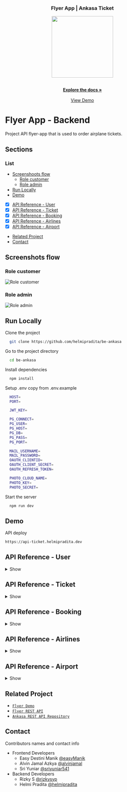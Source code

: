 <br />
<p align="center">

  <h3 align="center">Flyer App | Ankasa Ticket</h3>
  <p align="center">
    <image align="center" width="200" src='https://res.cloudinary.com/dnu5su7ft/image/upload/v1674602322/illustration_qhdapw.png' />
  </p>

  <p align="center">
    <br />
    <a href="https://github.com/helmipradita/be-ankasa"><strong>Explore the docs »</strong></a>
    <br />
    <br />
    <a href="https://api-ticket.helmipradita.dev">View Demo</a>
  </p>
</p>




# Flyer App - Backend

Project API flyer-app that is used to order airplane tickets.

## Sections

### List

* [Screenshoots flow](https://github.com/helmipradita/be-ankasa/edit/main/README.md#screenshots-flow)
  * [Role customer](https://github.com/helmipradita/be-ankasa/edit/main/README.md#role-customer)
  * [Role admin](https://github.com/helmipradita/be-ankasa/edit/main/README.md#role-admin)
* [Run Locally](https://github.com/helmipradita/be-ankasa/edit/main/README.md#run-locally)
* [Demo](https://github.com/helmipradita/be-ankasa/edit/main/README.md#demo)
*  [x] [API Reference - User](#api-reference---user)
*  [x] [API Reference - Ticket](#api-reference---ticket)
*  [x] [API Reference - Booking](#api-reference---booking)
*  [x] [API Reference - Airlines](#api-reference---airlines)
*  [x] [API Reference - Airport](#api-reference---airport)
* [Related Project](#related-project)
* [Contact](#contact)

## Screenshots flow

### Role customer
![Role customer](https://res.cloudinary.com/dnu5su7ft/image/upload/v1671872611/Untitled_Diagram-Role_Customer.drawio_gugkco.png)

### Role admin
![Role admin](https://res.cloudinary.com/dnu5su7ft/image/upload/v1671872590/Untitled_Diagram-Role_Admin.drawio_zhxutn.png)


## Run Locally

Clone the project

```bash
  git clone https://github.com/helmipradita/be-ankasa
```

Go to the project directory

```bash
  cd be-ankasa
```

Install dependencies

```bash
  npm install
```

Setup .env copy from .env.example

```bash
  HOST=
  PORT=

  JWT_KEY=

  PG_CONNECT=
  PG_USER=
  PG_HOST=
  PG_DB=
  PG_PASS=
  PG_PORT=

  MAIL_USERNAME=
  MAIL_PASSWORD=
  OAUTH_CLIENTID=
  OAUTH_CLIENT_SECRET=
  OAUTH_REFRESH_TOKEN=

  PHOTO_CLOUD_NAME=
  PHOTO_KEY=
  PHOTO_SECRET=
```

Start the server

```bash
  npm run dev
```

## Demo

API deploy 

```bash
https://api-ticket.helmipradita.dev
```

## API Reference - User

<details>
<summary>Show</summary>
<br>

#### Register customer

```
  POST /user/register/customer
```

Field body form

| Field      | Type     | Description                     |
| :--------- | :------- | :------------------------------ |
| `fullname` | `string` | **Required**. fullname          |
| `email`    | `string` | **Required**. with format email |
| `password` | `string` | **Required**. password          |

Response 200

```json
{
  "success": true,
  "statusCode": 200,
  "data": {
    "email": "helmipradit.aa@gmail.com"
  },
  "message": "register success please check your email"
}
```

#### Register admin

```
  POST /user/register/admin
```

Field body form

| Field      | Type     | Description                     |
| :--------- | :------- | :------------------------------ |
| `fullname` | `string` | **Required**. fullname          |
| `email`    | `string` | **Required**. with format email |
| `password` | `string` | **Required**. password          |

Response 200

```json
{
  "success": true,
  "statusCode": 200,
  "data": {
    "email": "helmipradit.aa@gmail.com"
  },
  "message": "register success please check your email"
}
```

#### Verification

```
  POST /user/verification
```

Field body form

| Field   | Type     | Description                            |
| :------ | :------- | :------------------------------------- |
| `email` | `string` | **Required**. with format email        |
| `otp`   | `string` | **Required**. otp get from inbox email |

Response 200

```json
{
  "success": true,
  "statusCode": 200,
  "data": "helmipradit.aa@gmail.com",
  "message": " verification email success"
}
```

#### Forgot password

```
  POST /user/forgot-password
```

Field body form

| Field   | Type     | Description                     |
| :------ | :------- | :------------------------------ |
| `email` | `string` | **Required**. with format email |

Response 200

```json
{
  "success": true,
  "statusCode": 200,
  "data": null,
  "message": "send email success"
}
```

#### Reset password

```
  POST /user/reset-password/:token
```

Field body form

| Field   | Type     | Description                              |
| :------ | :------- | :--------------------------------------- |
| `token` | `string` | **Required**. token get from inbox email |
| `email` | `string` | **Required**. email |
| `password` | `string` | **Required**. password |

Response 200

```json
{
  "success": true,
  "statusCode": 200,
  "data": null,
  "message": "change password success"
}
```

#### Login

```
  POST /user/login
```

Field body form

| Field      | Type     | Description                     |
| :--------- | :------- | :------------------------------ |
| `email`    | `string` | **Required**. with format email |
| `password` | `string` | **Required**. password          |

Response 200

```json
{
  "success": true,
  "statusCode": 200,
  "data": {
    "id": "a4410b5a-548a-4166-8529-f174b52b5c10",
    "fullname": "Helmi Pradita",
    "email": "helmipradit.aa@gmail.com",
    "phone": null,
    "city": null,
    "address": null,
    "poscode": null,
    "photo": "https://res.cloudinary.com/dnu5su7ft/image/upload/v1671602986/flyer/default_profile.png",
    "role": "customer",
    "otp_expired": null,
    "token": "eyJhbGciOiJIUzI1NiIsInR5cCI6IkpXVCJ9.eyJpZCI6ImE0NDEwYjVhLTU0OGEtNDE2Ni04NTI5LWYxNzRiNTJiNWMxMCIsImZ1bGxuYW1lIjoiSGVsbWkgUHJhZGl0YSIsImVtYWlsIjoiaGVsbWlwcmFkaXQuYWFAZ21haWwuY29tIiwicm9sZSI6ImN1c3RvbWVyIiwiaWF0IjoxNjcxNzcwMjgyLCJleHAiOjE2NzE3NzM4ODJ9.riNMHgqZEepvodUdyAdUHTU6yJZVdyCZ5wfES8DouPo",
    "refreshToken": "eyJhbGciOiJIUzI1NiIsInR5cCI6IkpXVCJ9.eyJpZCI6ImE0NDEwYjVhLTU0OGEtNDE2Ni04NTI5LWYxNzRiNTJiNWMxMCIsImZ1bGxuYW1lIjoiSGVsbWkgUHJhZGl0YSIsImVtYWlsIjoiaGVsbWlwcmFkaXQuYWFAZ21haWwuY29tIiwicm9sZSI6ImN1c3RvbWVyIiwiaWF0IjoxNjcxNzcwMjgyLCJleHAiOjE2NzE4NTY2ODJ9.JYirZIOVxl3P2zs_-mhILzWY7k83H-NWnqWTAAHz97A"
  },
  "message": "login success"
}
```

#### Get profile user

```
  GET /user/profile
```

Field auth

| Field    | Type     | Description                             |
| :------- | :------- | :-------------------------------------- |
| `bearer` | `string` | **Required**. token from response login |

Response 200

```json
{
  "success": true,
  "statusCode": 200,
  "data": {
    "id": "a4410b5a-548a-4166-8529-f174b52b5c10",
    "fullname": "Helmi Pradita",
    "email": "helmipradit.aa@gmail.com",
    "phone": null,
    "city": null,
    "address": null,
    "poscode": null,
    "photo": "https://res.cloudinary.com/dnu5su7ft/image/upload/v1671602986/flyer/default_profile.png",
    "role": "customer"
  },
  "message": "get data success"
}
```

#### Edit profile user

```
  PUT /user/profile
```

Field auth

| Field    | Type     | Description                             |
| :------- | :------- | :-------------------------------------- |
| `bearer` | `string` | **Required**. token from response login |

Field body form

| Field      | Type     | Description            |
| :--------- | :------- | :--------------------- |
| `fullname` | `string` | **Required**. fullname |
| `phone`    | `number` | **Required**. phone    |
| `city`     | `string` | **Required**. city     |
| `address`  | `string` | **Required**. address  |
| `poscode`  | `number` | **Required**. poscode  |
| `photo`    | `file`   | **Required**. photo    |

Response 200

```json
{
  "success": true,
  "statusCode": 200,
  "data": {
    "id": "a4410b5a-548a-4166-8529-f174b52b5c10",
    "fullname": "Helmi Pradita Customer",
    "phone": "085708572498",
    "city": "Mojokerto",
    "address": "JL Anggrek No 2",
    "poscode": "61634",
    "photo": "http://res.cloudinary.com/dtow6mgju/image/upload/v1671770615/toko/r0swumqhzuhczhv6iguu.png"
  },
  "message": "update data success"
}
```

</details>


## API Reference - Ticket

<details>
<summary>Show</summary>
<br>

#### Insert ticket

```
  POST /ticket/add
```

Field auth

| Field    | Type     | Description                                                    |
| :------- | :------- | :------------------------------------------------------------- |
| `bearer` | `string` | **Required**. token from response login, only admin can insert |

Field body form 

| Field            | Type       | Description                                       |
| :--------------- | :--------- | :------------------------------------------------ |
| `airlines_id`    | `string`   | **Required**. get from airlines                   |
| `departure_id` | `string`   | **Required**. departure_id                      |
| `arrival_id`   | `string`   | **Required**. arrival_id                        |
| `departure`      | `timestap` | **Required**. departure with format date and time |
| `arrive`         | `timestap` | **Required**. arrive with format date and time    |
| `price`          | `number`   | **Required**. price                               |
| `stock`          | `number`   | **Required**. stock                               |
| `gate`           | `number`   | **Required**. gate                                |
| `terminal`       | `string`   | **Required**. terminal                            |
| `type`           | `string`   | **Required**. type airlines                       |
| `code`           | `string`   | **Required**. code from combine gate and terminal |

Response 200

```json
{
  "airlines_id": "f248e9f9-6069-47a3-946b-376acdfbba39",
  "departure_id": "eb5f8ab4-fa92-40bc-a3d8-251a110737be",
  "arrival_id": "3182a2a8-0a2e-45e1-8679-c7f454da4960",
  "departure": "2022-12-21 12:44:46.273231",
  "arrive": "2022-12-21 16:44:46.273231",
  "price": "2950",
  "stock": "5",
  "gate": "222",
  "terminal": "1A",
  "type": "Economy",
  "code": "1A-222"
}
```

#### Get all ticket

```
  GET /ticket
```

Field query parameter

| Field       | Type       | Description                                 |
| :---------- | :--------- | :------------------------------------------ |
| `search`    | `string`   | **Default** empty or input name of airlines |
| `sortBy`    | `string`   | **Default** price or input any field        |
| `sortOrder` | `string`   | **Default** DESC or input ASC for sorting   |
| `page`      | `timestap` | **Default** 1 or input any number page      |
| `limit`     | `timestap` | **Default** 5 or input any number limit     |

Response 200

```json
{
    "success": true,
    "statusCode": 200,
    "data": [
        {
            "id": "9e3e5b96-6eed-4a04-9c97-d32048ccc846",
            "id_airlines": "f248e9f9-6069-47a3-946b-376acdfbba39",
            "airlines_name": "Super Air Jet",
            "airlines_logo": "http://res.cloudinary.com/dtow6mgju/image/upload/v1671737200/toko/t5bidqz8xykfaxjljzoa.jpg",
            "departure_name": "Shizuoka",
            "departure_code": "JPN",
            "arrival_name": "China",
            "arrival_code": "CHN",
            "departure": "2022-12-21T12:44:46.273Z",
            "arrive": "2022-12-23T17:45:44.000Z",
            "departure_time": "12:44",
            "arrival_time": "05:45",
            "departure_full": "Wednesday, 21 December  2022",
            "arrival_full": "Friday   , 23 December  2022",
            "travel_time": {
                "days": 2,
                "hours": 5,
                "seconds": 57,
                "milliseconds": 726.769
            },
            "price": 3250,
            "stock": -1,
            "gate": "222",
            "terminal": "1A",
            "type": "Bisnis",
            "code": "1A-222",
            "created_at": "2022-12-24T08:34:32.690Z",
            "updated_at": "2022-12-26T15:30:38.352Z"
        },
        {
            "id": "65bc7905-2802-474a-be2e-b16f7d5acc51",
            "id_airlines": "f248e9f9-6069-47a3-946b-376acdfbba39",
            "airlines_name": "Super Air Jet",
            "airlines_logo": "http://res.cloudinary.com/dtow6mgju/image/upload/v1671737200/toko/t5bidqz8xykfaxjljzoa.jpg",
            "departure_name": "Shizuoka",
            "departure_code": "JPN",
            "arrival_name": "China",
            "arrival_code": "CHN",
            "departure": "2022-12-21T12:44:46.273Z",
            "arrive": "2022-12-21T16:44:46.273Z",
            "departure_time": "12:44",
            "arrival_time": "04:44",
            "departure_full": "Wednesday, 21 December  2022",
            "arrival_full": "Wednesday, 21 December  2022",
            "travel_time": {
                "hours": 4
            },
            "price": 2950,
            "stock": 5,
            "gate": "222",
            "terminal": "1A",
            "type": "Economy",
            "code": "1A-222",
            "created_at": "2022-12-26T16:07:47.224Z",
            "updated_at": null
        },
        {
            "id": "ea226d72-1d77-4910-bd57-111c06de95b5",
            "id_airlines": "f248e9f9-6069-47a3-946b-376acdfbba39",
            "airlines_name": "Super Air Jet",
            "airlines_logo": "http://res.cloudinary.com/dtow6mgju/image/upload/v1671737200/toko/t5bidqz8xykfaxjljzoa.jpg",
            "departure_name": "Shizuoka",
            "departure_code": "JPN",
            "arrival_name": "China",
            "arrival_code": "CHN",
            "departure": "2022-12-21T12:44:46.273Z",
            "arrive": "2022-12-21T14:48:49.000Z",
            "departure_time": "12:44",
            "arrival_time": "02:48",
            "departure_full": "Wednesday, 21 December  2022",
            "arrival_full": "Wednesday, 21 December  2022",
            "travel_time": {
                "hours": 2,
                "minutes": 4,
                "seconds": 2,
                "milliseconds": 726.769
            },
            "price": 2950,
            "stock": 5,
            "gate": "222",
            "terminal": "1A",
            "type": "Economy",
            "code": "1A-222",
            "created_at": "2022-12-24T08:34:49.291Z",
            "updated_at": null
        },
        {
            "id": "58f5fd73-e11f-4d98-858a-0dca0d4f8ce3",
            "id_airlines": "93793e6b-d201-4274-a4cc-7b22ae01646f",
            "airlines_name": "Air Asia",
            "airlines_logo": "http://res.cloudinary.com/dtow6mgju/image/upload/v1671637661/toko/zajtgkjqnpwtog99kn4y.png",
            "departure_name": "Shizuoka",
            "departure_code": "JPN",
            "arrival_name": "Yogyakarta update",
            "arrival_code": "IDN",
            "departure": "2022-12-21T12:44:46.273Z",
            "arrive": "2022-12-26T21:44:59.000Z",
            "departure_time": "12:44",
            "arrival_time": "09:44",
            "departure_full": "Wednesday, 21 December  2022",
            "arrival_full": "Monday   , 26 December  2022",
            "travel_time": {
                "days": 5,
                "hours": 9,
                "seconds": 12,
                "milliseconds": 726.769
            },
            "price": 2720,
            "stock": 9,
            "gate": "111",
            "terminal": "3B",
            "type": "Bisnis",
            "code": "3B-111",
            "created_at": "2022-12-24T08:24:07.312Z",
            "updated_at": null
        }
    ],
    "message": "get ticket success",
    "pagination": {
        "currentPage": 1,
        "limit": 4,
        "totalData": 22,
        "totalPage": 6
    }
}
```

#### Get ticket by id

```
  GET /ticket/:id
```

Field params

| Field | Type     | Description                      |
| :---- | :------- | :------------------------------- |
| `id`  | `string` | **Required**. get from id ticket |

Response 200

```json
{
    "success": true,
    "statusCode": 200,
    "data": {
        "id": "9e3e5b96-6eed-4a04-9c97-d32048ccc846",
        "id_airlines": "f248e9f9-6069-47a3-946b-376acdfbba39",
        "airlines_name": "Super Air Jet",
        "airlines_logo": "http://res.cloudinary.com/dtow6mgju/image/upload/v1671737200/toko/t5bidqz8xykfaxjljzoa.jpg",
        "departure_name": "Shizuoka",
        "departure_code": "JPN",
        "arrival_name": "China",
        "arrival_code": "CHN",
        "departure": "2022-12-21T12:44:46.273Z",
        "arrive": "2022-12-23T17:45:44.000Z",
        "departure_time": "12:44",
        "arrival_time": "05:45",
        "departure_full": "Wednesday, 21 December  2022",
        "price": 3250,
        "stock": -1,
        "gate": "222",
        "terminal": "1A",
        "type": "Bisnis",
        "code": "1A-222",
        "created_at": "2022-12-24T08:34:32.690Z",
        "updated_at": "2022-12-26T15:30:38.352Z"
    },
    "message": "get ticket success"
}
```

#### Update ticket

```
  PUT /ticket/:id
```

Field params

| Field | Type     | Description                      |
| :---- | :------- | :------------------------------- |
| `id`  | `string` | **Required**. get from id ticket |

Field auth

| Field    | Type     | Description                                                    |
| :------- | :------- | :------------------------------------------------------------- |
| `bearer` | `string` | **Required**. token from response login, only admin can insert |

Field body form

| Field            | Type       | Description                                       |
| :--------------- | :--------- | :------------------------------------------------ |
| `departure_id` | `string`   | **Required**. departure_id                      |
| `arrival_id`   | `string`   | **Required**. arrival_id                        |
| `departure`      | `timestap` | **Required**. departure with format date and time |
| `arrive`         | `timestap` | **Required**. arrive with format date and time    |
| `price`          | `number`   | **Required**. price                               |
| `stock`          | `number`   | **Required**. stock                               |

Response 200

```json
{
  "airlines_id": "392241f5-3bcb-4986-901e-bc44f1d705e6",
  "departure_id": "3182a2a8-0a2e-45e1-8679-c7f454da4960",
  "arrival_id": "eb5f8ab4-fa92-40bc-a3d8-251a110737be",
  "departure": "2022-12-21 12:44:46.273231",
  "arrive": "2022-12-23 16:14:26.273231",
  "price": "120",
  "stock": "15",
  "gate": "4",
  "terminal": "1A",
  "type": "Ekonomi",
  "code": "1A-004"
}
```

#### Delete ticket

```
  DELETE /ticket/:id
```

Field params

| Field | Type     | Description                      |
| :---- | :------- | :------------------------------- |
| `id`  | `string` | **Required**. get from id ticket |

Field auth

| Field    | Type     | Description                                                    |
| :------- | :------- | :------------------------------------------------------------- |
| `bearer` | `string` | **Required**. token from response login, only admin can insert |

Response 200

```json
{
    "success": true,
    "statusCode": 200,
    "data": {
        "id": "ad6c1fab-0107-43ec-8f3f-8fe4b03ea8fc",
        "airlines_id": "f248e9f9-6069-47a3-946b-376acdfbba39",
        "departure_id": "eb5f8ab4-fa92-40bc-a3d8-251a110737be",
        "arrival_id": "3182a2a8-0a2e-45e1-8679-c7f454da4960",
        "departure": "2022-12-21T12:44:46.273Z",
        "arrive": "2022-12-21T16:44:46.273Z",
        "price": 2950,
        "stock": 5,
        "gate": "222",
        "terminal": "1A",
        "type": "Economy",
        "code": "1A-222",
        "created_at": "2022-12-26T16:12:36.778Z",
        "updated_at": null
    },
    "message": "delete ticket success"
}
```
</details>



## API Reference - Booking

<details>
<summary>Show</summary>
<br>

#### Insert Booking

```
  POST /order/
```

Field auth

| Field    | Type     | Description                                                              |
| :------- | :------- | :----------------------------------------------------------------------- |
| `bearer` | `string` | **Required**. token from response login, only admin and users can insert |

Field body form

| Field        | Type     | Description                                 |
| :----------- | :------- | :------------------------------------------ |
| `id_users`   | `string` | **Required**. get from Header payload token |
| `id_tickets` | `string` | **Required**. get from tickets              |
| `tittle`     | `string` | **Required**. Passenger Tittle              |
| `name`       | `string` | **Required**. passenger fullname            |
| `country`    | `string` | **Required**. passenger country             |

Response 200

```json
{
  "success": true,
  "statusCode": 200,
  "data": null,
  "message": "BOOKING SUCCESS"
}
```

#### Get All Booking data For Users

Field auth

| Field    | Type     | Description                                                    |
| :------- | :------- | :------------------------------------------------------------- |
| `bearer` | `string` | **Required**. token from response login, only users can see it |

```
  GET /order/users
```

Field query parameter

| Field       | Type     | Description                                     |
| :---------- | :------- | :---------------------------------------------- |
| `search`    | `string` | **Default** empty or input name of arrival city |
| `sortBy`    | `string` | **Default** id or input any field               |
| `sortOrder` | `string` | **Default** DESC or input ASC for sorting       |
| `page`      | `string` | **Default** 1 or input any number page          |
| `limit`     | `string` | **Default** 5 or input any number limit         |

Response 200

```json
{
  "success": true,
  "statusCode": 200,
  "data": [
    {
      "id": "de1ba678-5740-4aa0-a3a2-c6d795da06df",
      "id_users": "1a9e15f4-1935-4878-9cca-0c8ab06c8127",
      "payment": 0,
      "airlines_names": "Air Asia",
      "arrival_city": "Surabaya",
      "departure_city": "Bali",
      "departure": "2022-12-21T05:44:46.273Z",
      "code": "1B-003"
    },
    {
      "id": "4b4c9c0b-4e9e-403c-842b-7dc3f28ab7fe",
      "id_users": "1a9e15f4-1935-4878-9cca-0c8ab06c8127",
      "payment": 0,
      "airlines_names": "Air Asia",
      "arrival_city": "Surabaya",
      "departure_city": "Bali",
      "departure": "2022-12-21T05:44:46.273Z",
      "code": "1B-003"
    },
    {
      "id": "2",
      "id_users": "1a9e15f4-1935-4878-9cca-0c8ab06c8127",
      "payment": 0,
      "airlines_names": "Air Asia",
      "arrival_city": "Surabaya",
      "departure_city": "Bali",
      "departure": "2022-12-21T05:44:46.273Z",
      "code": "1B-003"
    },
    {
      "id": "1",
      "id_users": "1a9e15f4-1935-4878-9cca-0c8ab06c8127",
      "payment": 0,
      "airlines_names": "Air Asia",
      "arrival_city": "Surabaya",
      "departure_city": "Bali",
      "departure": "2022-12-21T05:44:46.273Z",
      "code": "1B-003"
    }
  ],
  "message": "GET DATA SUCCESS",
  "pagination": {
    "currentPage": 1,
    "limit": 5,
    "totalData": 6,
    "totalPage": 2
  }
}
```

#### Get All Data Booking For Admin

Field auth

| Field    | Type     | Description                                                    |
| :------- | :------- | :------------------------------------------------------------- |
| `bearer` | `string` | **Required**. token from response login, only admin can see it |

```
  GET /order/admin
```

Field query parameter

| Field       | Type     | Description                               |
| :---------- | :------- | :---------------------------------------- |
| `searchid`  | `string` | **Default** empty or input id of id users |
| `fullname`  | `string` | **Default** empty or input name of users  |
| `tickets`   | `string` | **Default** empty or input id of tickets  |
| `sortBy`    | `string` | **Default** id or input any field         |
| `sortOrder` | `string` | **Default** DESC or input ASC for sorting |
| `page`      | `string` | **Default** 1 or input any number page    |
| `limit`     | `string` | **Default** 5 or input any number limit   |

Response 200

```json
{
  "success": true,
  "statusCode": 200,
  "data": [
    {
      "id": "de1ba678-5740-4aa0-a3a2-c6d795da06df",
      "id_users": "1a9e15f4-1935-4878-9cca-0c8ab06c8127",
      "id_tickets": "d9047ca3-f16f-4df8-9a25-b07871e4f4c3",
      "payment": 0,
      "airlines_names": "Air Asia",
      "fullname": "Helmi Pradita",
      "arrival_city": "Surabaya",
      "departure_city": "Bali",
      "departure": "2022-12-21T05:44:46.273Z"
    },
    {
      "id": "4b4c9c0b-4e9e-403c-842b-7dc3f28ab7fe",
      "id_users": "1a9e15f4-1935-4878-9cca-0c8ab06c8127",
      "id_tickets": "d9047ca3-f16f-4df8-9a25-b07871e4f4c3",
      "payment": 0,
      "airlines_names": "Air Asia",
      "fullname": "Helmi Pradita",
      "arrival_city": "Surabaya",
      "departure_city": "Bali",
      "departure": "2022-12-21T05:44:46.273Z"
    },
    {
      "id": "2",
      "id_users": "1a9e15f4-1935-4878-9cca-0c8ab06c8127",
      "id_tickets": "d9047ca3-f16f-4df8-9a25-b07871e4f4c3",
      "payment": 0,
      "airlines_names": "Air Asia",
      "fullname": "Helmi Pradita",
      "arrival_city": "Surabaya",
      "departure_city": "Bali",
      "departure": "2022-12-21T05:44:46.273Z"
    },
    {
      "id": "1",
      "id_users": "1a9e15f4-1935-4878-9cca-0c8ab06c8127",
      "id_tickets": "d9047ca3-f16f-4df8-9a25-b07871e4f4c3",
      "payment": 0,
      "airlines_names": "Air Asia",
      "fullname": "Helmi Pradita",
      "arrival_city": "Surabaya",
      "departure_city": "Bali",
      "departure": "2022-12-21T05:44:46.273Z"
    }
  ],
  "message": "GET DATA SUCCESS",
  "pagination": {
    "currentPage": 1,
    "limit": 5,
    "totalData": 6,
    "totalPage": 2
  }
}
```

#### Update Booking

```
  PUT order/:id
```

Field params

| Field | Type     | Description                      |
| :---- | :------- | :------------------------------- |
| `id`  | `string` | **Required**. get from id orders |

Field auth

| Field    | Type     | Description                                                                 |
| :------- | :------- | :-------------------------------------------------------------------------- |
| `bearer` | `string` | **Required**. token from response login, only admin and customer can update |

Field body form

| Field     | Type     | Description                      |
| :-------- | :------- | :------------------------------- |
| `tittle`  | `string` | **Required**. Passenger Tittle   |
| `name`    | `string` | **Required**. passenger fullname |
| `country` | `string` | **Required**. passenger country  |

Response 200

```json
{
  "success": true,
  "statusCode": 200,
  "data": {
    "id": "1",
    "tittle": "MR",
    "name": "Johny Handshome",
    "country": "Purbalingga"
  },
  "message": "UPDATE BOOKING SUCCESS"
}
```

#### Delete Booking

```
  DELETE /order/:id
```

Field params

| Field | Type     | Description                       |
| :---- | :------- | :-------------------------------- |
| `id`  | `string` | **Required**. get from id booking |

Field auth

| Field    | Type     | Description                                                    |
| :------- | :------- | :------------------------------------------------------------- |
| `bearer` | `string` | **Required**. token from response login, only admin can delete |

Response 200

```json
{
  "success": true,
  "statusCode": 200,
  "data": null,
  "message": "delete data success"
}
```

#### Update Booking Status Payment

```
  PUT order/payment/:id
```

Field params

| Field | Type     | Description                      |
| :---- | :------- | :------------------------------- |
| `id`  | `string` | **Required**. get from id orders |

Field auth

| Field    | Type     | Description                                                                 |
| :------- | :------- | :-------------------------------------------------------------------------- |
| `bearer` | `string` | **Required**. token from response login, only admin and customer can update |

Response 200

```json
{
  "success": true,
  "statusCode": 200,
  "data": null,
  "message": "UPDATE STATUS PAYMENT SUCCESS"
}
```

#### Get Detail Booking

Field auth

| Field    | Type     | Description                                                           |
| :------- | :------- | :-------------------------------------------------------------------- |
| `bearer` | `string` | **Required**. token from response login, only admin and users can see |

```
  GET /order/detail/:id
```

Field params

| Field | Type     | Description                       |
| :---- | :------- | :-------------------------------- |
| `id`  | `string` | **Required**. get from id booking |

Response 200

```json
{
    "success": true,
    "statusCode": 200,
    "data": [
        {
            "id": "b8449683-3731-462c-a66a-f14293114996",
            "id_users": "cc7e4dbd-dc46-4015-9b09-b2a72e0595d9",
            "fullname": "Helmi Pradita Admin",
            "id_tickets": "9e3e5b96-6eed-4a04-9c97-d32048ccc846",
            "airlines_names": "Super Air Jet",
            "departure_name": "China",
            "departure_code": "CHN",
            "arrival_name": "Shizuoka",
            "arrival_code": "JPN",
            "departure": "2022-12-21T12:44:46.273Z",
            "arrive": "2022-12-23T16:14:26.273Z",
            "departure_full": "Wednesday, 21 December  22",
            "departure_time": "12:44",
            "gate": "4",
            "terminal": "1A",
            "type": "Ekonomi",
            "code": "1A-004",
            "passenger_tittle": "Mr",
            "passenger_name": "alvin",
            "passenger_country": "france",
            "payment": 0
        }
    ],
    "message": "GET DATA SUCCESS"
}
```
</details>


## API Reference - Airlines

<details>
<summary>Show</summary>
<br>

#### Insert Airlines

Field auth

| Field    | Type     | Description                                                |
| :------- | :------- | :--------------------------------------------------------- |
| `bearer` | `string` | **Required**. token from response login, only admin insert |

```
  POST /airlines
```

Field body form

| Field         | Type     | Description                            |
| :------------ | :------- | :------------------------------------- |
| `ai_name`     | `string` | **Required**. Airlines Name            |
| `logo`        | `file`   | **Required**. file with Image Format   |
| `pic`         | `string` | **Required**. name of person in charge |
| `phonenumber` | `string` | **Required**. phonenumber              |

Response 200

```json
{
  "success": true,
  "statusCode": 200,
  "data": {
    "id": "69166b54-33b3-4611-9b3c-041b8093f2df",
    "ai_name": "Japan Airlines",
    "logo": "http://res.cloudinary.com/dtow6mgju/image/upload/v1671788344/toko/cvqfp8v4zrh2rvtktl46.png",
    "pic": "Takuya Hiroshima",
    "phonenumber": "021876525"
  },
  "message": "ADD AIRLINES DATA SUCCESS"
}
```

#### Update Airlanes

Field auth

| Field    | Type     | Description                                                    |
| :------- | :------- | :------------------------------------------------------------- |
| `bearer` | `string` | **Required**. token from response login, only admin can update |

```
  PUT /airlines
```

Field body form

| Field         | Type     | Description                            |
| :------------ | :------- | :------------------------------------- |
| `ai_name`     | `string` | **Required**. Airlines Name            |
| `logo`        | `file`   | **Required**. file with Image Format   |
| `pic`         | `string` | **Required**. name of person in charge |
| `phonenumber` | `string` | **Required**. phonenumber              |

Response 200

```json
{
  "success": true,
  "statusCode": 200,
  "data": null,
  "message": "UPDATE AIRLINES DATA SUCCESS"
}
```

#### Update Airlanes

Field auth

| Field    | Type     | Description                                                    |
| :------- | :------- | :------------------------------------------------------------- |
| `bearer` | `string` | **Required**. token from response login, only admin can delete |

```
  DELETE /airlines/:id
```

Field params

| Field | Type     | Description                        |
| :---- | :------- | :--------------------------------- |
| `id`  | `string` | **Required**. get from id airlines |

Response 200

```json
{
  "success": true,
  "statusCode": 200,
  "data": null,
  "message": "DELETE AIRLINES DATA SUCCESS"
}
```

#### Get Detail Airlines

```
  GET /airlines/detail/:id
```

Field params

| Field | Type     | Description                        |
| :---- | :------- | :--------------------------------- |
| `id`  | `string` | **Required**. get from id airlines |

Response 200

```json
{
  "success": true,
  "statusCode": 200,
  "data": [
    {
      "id": "f248e9f9-6069-47a3-946b-376acdfbba39",
      "airlines_names": "Super Air Jet",
      "logo": "http://res.cloudinary.com/dtow6mgju/image/upload/v1671737200/toko/t5bidqz8xykfaxjljzoa.jpg",
      "pic": "Rusdi Kirana",
      "phonenumber": "32145678",
      "created_at": "2022-12-22T12:26:41.355Z",
      "update_at": null
    }
  ],
  "message": "GET AIRLINES DATA SUCCESS"
}
```

#### Get all Airlines data

```
  GET /airlines
```

Field query parameter

| Field       | Type      | Description                                 |
| :---------- | :-------- | :------------------------------------------ |
| `search`    | `string`  | **Default** empty or input name of airlines |
| `sortBy`    | `string`  | **Default** price or input any field        |
| `sortOrder` | `string`  | **Default** DESC or input ASC for sorting   |
| `page`      | `integer` | **Default** 1 or input any number page      |
| `limit`     | `integer` | **Default** 5 or input any number limit     |

Response 200

```json
{
  "success": true,
  "statusCode": 200,
  "data": [
    {
      "id": "f248e9f9-6069-47a3-946b-376acdfbba39",
      "airlines_names": "Super Air Jet",
      "logo": "http://res.cloudinary.com/dtow6mgju/image/upload/v1671737200/toko/t5bidqz8xykfaxjljzoa.jpg",
      "pic": "Rusdi Kirana",
      "phonenumber": "32145678",
      "created_at": "2022-12-22T12:26:41.355Z",
      "update_at": null
    },
    {
      "id": "bfafa1b8-979b-4a59-99a7-48080645b8ca",
      "airlines_names": "Super Air Jet ",
      "logo": "http://res.cloudinary.com/dtow6mgju/image/upload/v1671737214/toko/ywo8gdr9vk6zenrlxmug.jpg",
      "pic": "Rusdi Kirana",
      "phonenumber": "32145678",
      "created_at": "2022-12-22T12:26:55.486Z",
      "update_at": null
    },
    {
      "id": "93793e6b-d201-4274-a4cc-7b22ae01646f",
      "airlines_names": "Air Asia",
      "logo": "http://res.cloudinary.com/dtow6mgju/image/upload/v1671637661/toko/zajtgkjqnpwtog99kn4y.png",
      "pic": "Sumanto Putra Kusuma",
      "phonenumber": "218786232",
      "created_at": "2022-12-21T08:47:42.638Z",
      "update_at": null
    },
    {
      "id": "3abae5b7-f5bd-4e9e-bc7b-3ce1bc0bf1f0",
      "airlines_names": "Lion Air",
      "logo": "http://res.cloudinary.com/dtow6mgju/image/upload/v1671637485/toko/i8xpvrukruihmwbtbods.png",
      "pic": "Mercusuar Malarange",
      "phonenumber": "218786",
      "created_at": "2022-12-21T08:44:46.273Z",
      "update_at": null
    },
    {
      "id": "392241f5-3bcb-4986-901e-bc44f1d705e6",
      "airlines_names": "Garuda Indonesia",
      "logo": "http://res.cloudinary.com/dtow6mgju/image/upload/v1671638721/toko/scjbbrcuczrp5qlhrha6.png",
      "pic": "Mercusuar Malarange",
      "phonenumber": "218786",
      "created_at": "2022-12-21T08:46:30.676Z",
      "update_at": "2022-12-21T09:04:27.978Z"
    }
  ],
  "message": "get airlines data success",
  "pagination": {
    "currentPage": 1,
    "limit": 5,
    "totalData": 6,
    "totalPage": 2
  }
}
```
</details>

## API Reference - Airport

<details>
<summary>Show</summary>
<br>

#### Insert Airport

Field auth

| Field    | Type     | Description                                                |
| :------- | :------- | :--------------------------------------------------------- |
| `bearer` | `string` | **Required**. token from response login, only admin insert |

```
  POST /airport
```

Field body form

| Field         | Type     | Description                            |
| :------------ | :------- | :------------------------------------- |
| `name`     | `string` | **Required**. Airport Name            |
| `code`        | `file`   | **Required**. Code of Airport code format IATA   |
| `photo`         | `string` | **Required**. Photo airport |

Response 200

```json
{
    "success": true,
    "statusCode": 200,
    "data": {
        "id": "5a5dbfce-9aa3-4e95-988c-787d46be0e6d",
        "name": "Hangul",
        "code": "ICN",
        "photo": "http://res.cloudinary.com/dtow6mgju/image/upload/v1672071951/toko/qey96evhwwiqecpusxr9.jpg"
    },
    "message": "insert airport success"
}
```

#### Update Airlanes

Field auth

| Field    | Type     | Description                                                    |
| :------- | :------- | :------------------------------------------------------------- |
| `bearer` | `string` | **Required**. token from response login, only admin can update |

Field params

| Field | Type     | Description                      |
| :---- | :------- | :------------------------------- |
| `id`  | `string` | **Required**. get from id airport |


```
  PUT /airport/:id
```

Field body form

| Field         | Type     | Description                            |
| :------------ | :------- | :------------------------------------- |
| `name`     | `string` | **Required**. Airport Name            |
| `code`        | `file`   | **Required**. Code of Airport code format IATA   |
| `photo`         | `string` | **Required**. Photo airport |

Response 200

```json
{
    "success": true,
    "statusCode": 200,
    "data": {
        "id": "d2191d94-970f-40e1-9563-c0f59e852efb",
        "name": "Yogyakarta update baru",
        "code": "HND",
        "photo": "http://res.cloudinary.com/dtow6mgju/image/upload/v1672072745/toko/esl8sbmhrfjua3d85ezx.jpg"
    },
    "message": "edit airport success"
}
```

#### Delete Airport

Field auth

| Field    | Type     | Description                                                    |
| :------- | :------- | :------------------------------------------------------------- |
| `bearer` | `string` | **Required**. token from response login, only admin can delete |

```
  DELETE /airport/:id
```

Field params

| Field | Type     | Description                        |
| :---- | :------- | :--------------------------------- |
| `id`  | `string` | **Required**. get from id airport |

Response 200

```json
{
    "success": true,
    "statusCode": 200,
    "data": {
        "id": "6f7d5b75-6617-464b-84d8-f0b22fb66f81",
        "name": "Hangul",
        "code": "ICN",
        "photo": "http://res.cloudinary.com/dtow6mgju/image/upload/v1672072815/toko/aw74nwne8ot6pfgs7u4n.jpg",
        "created_at": "2022-12-26T16:40:15.877Z",
        "updated_at": null
    },
    "message": "delete airport success"
}
```

#### Get Detail Airport

```
  GET /airport/:id
```

Field params

| Field | Type     | Description                        |
| :---- | :------- | :--------------------------------- |
| `id`  | `string` | **Required**. get from id airport |

Response 200

```json
{
    "success": true,
    "statusCode": 200,
    "data": {
        "id": "0bff71b1-d83c-49ce-a200-59d5d1adb9e2",
        "name": "Tanggerang",
        "code": "IDN",
        "photo": "http://res.cloudinary.com/dtow6mgju/image/upload/v1671854918/toko/y4jbrnnmxzefuzhknmga.jpg",
        "created_at": "2022-12-24T04:08:38.704Z",
        "updated_at": null
    },
    "message": "get airport success"
}
```

#### Get all Airport data

```
  GET /airport
```

Field query parameter

| Field       | Type      | Description                                 |
| :---------- | :-------- | :------------------------------------------ |
| `search`    | `string`  | **Default** empty or input name of airport |
| `sortBy`    | `string`  | **Default** price or input any field        |
| `sortOrder` | `string`  | **Default** DESC or input ASC for sorting   |
| `page`      | `integer` | **Default** 1 or input any number page      |
| `limit`     | `integer` | **Default** 5 or input any number limit     |

Response 200

```json
{
    "success": true,
    "statusCode": 200,
    "data": [
        {
            "id": "d2191d94-970f-40e1-9563-c0f59e852efb",
            "name": "Yogyakarta update baru",
            "code": "HND",
            "photo": "http://res.cloudinary.com/dtow6mgju/image/upload/v1672072745/toko/esl8sbmhrfjua3d85ezx.jpg",
            "created_at": "2022-12-24T04:10:09.741Z",
            "updated_at": "2022-12-26T16:39:05.932Z"
        },
        {
            "id": "0bff71b1-d83c-49ce-a200-59d5d1adb9e2",
            "name": "Tanggerang",
            "code": "IDN",
            "photo": "http://res.cloudinary.com/dtow6mgju/image/upload/v1671854918/toko/y4jbrnnmxzefuzhknmga.jpg",
            "created_at": "2022-12-24T04:08:38.704Z",
            "updated_at": null
        },
        {
            "id": "0d3cc545-6ba4-4956-aa1e-ea3310a85e8c",
            "name": "Sidoarjo",
            "code": "IDN",
            "photo": "http://res.cloudinary.com/dtow6mgju/image/upload/v1671854403/toko/sgxof2qxobxbhedtfbm8.jpg",
            "created_at": "2022-12-24T04:00:05.195Z",
            "updated_at": null
        },
        {
            "id": "eb5f8ab4-fa92-40bc-a3d8-251a110737be",
            "name": "Shizuoka",
            "code": "JPN",
            "photo": "http://res.cloudinary.com/dtow6mgju/image/upload/v1671855415/toko/flhnvrnwjvqwhpjxovfu.jpg",
            "created_at": "2022-12-24T04:16:55.854Z",
            "updated_at": null
        }
    ],
    "message": "get airport success",
    "pagination": {
        "currentPage": 1,
        "limit": 4,
        "totalData": 15,
        "totalPage": 4
    }
}
```
</details>

## Related Project
* [`Flyer Demo`](https://ankasa.rizkyproject.my.id/login)
* [`Flyer REST API`](https://api-ticket.helmipradita.dev/ticket)
* [`Ankasa REST API Repository`](https://github.com/helmipradita/be-ankasa)

## Contact

Contributors names and contact info

* Frontend Developers
  * Easy Destini Manik [@easyManik](https://github.com/easyManik)
  * Alvin Jamal Azkya [@alvinjamal](https://github.com/alvinjamal)
  * Sri Yuniar [@sriyuniar541](https://github.com/sriyuniar541)
* Backend Developers
  * Rizky S [@rizkysyp](https://github.com/rizkysyp)
  * Helmi Pradita [@helmipradita](https://github.com/helmipradita)
